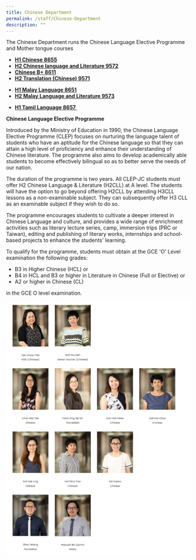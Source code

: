 ```yaml
---
title: Chinese Department
permalink: /staff/Chinese-Department
description: ""
---
```

<div data-node="5f4bfd6861dcf">
<div data-node="5f4bfe33d0af6">
<div data-node="5f449d4b2d879">
<p>The Chinese Department runs the Chinese Language Elective Programme and Mother tongue courses</p>
<ul>
<li><strong><a href="https://www.seab.gov.sg/docs/default-source/national-examinations/syllabus/alevel/2021syllabus/8655_y21_sy.pdf">H1 Chinese 8655</a></strong></li>
<li><strong><a href="https://www.seab.gov.sg/docs/default-source/national-examinations/syllabus/alevel/2021syllabus/9572_y21_sy.pdf">H2 Chinese language and Literature 9572</a></strong></li>
<li><strong><a href="https://www.seab.gov.sg/docs/default-source/national-examinations/syllabus/alevel/2021syllabus/8611_y21_sy.pdf">Chinese B+ 8611</a></strong></li>
<li><strong><a href="https://www.seab.gov.sg/docs/default-source/national-examinations/syllabus/alevel/2021syllabus/9571_y21_sy_english_version.pdf">H2 Translation (Chinese) 9571</a></strong></li>
</ul>
<ul>
<li><strong><a href="https://www.seab.gov.sg/docs/default-source/national-examinations/syllabus/alevel/2021syllabus/8656_y21_sy.pdf">H1 Malay Language 8651</a></strong></li>
<li><strong><a href="https://www.seab.gov.sg/docs/default-source/national-examinations/syllabus/alevel/2021syllabus/9573_y21_sy.pdf">H2 Malay Language and Literature 9573</a></strong></li>
</ul>
<ul>
<li><strong><a href="https://www.seab.gov.sg/docs/default-source/national-examinations/syllabus/alevel/2021syllabus/8657_y21_sy.pdf">H1 Tamil Language 8657&nbsp;</a></strong></li>
</ul>
</div>
</div>
</div>

**Chinese Language Elective Programme**

Introduced by the Ministry of Education in 1990, the Chinese Language Elective Programme (CLEP) focuses on nurturing the language talent of students who have an aptitude for the Chinese language so that they can attain a high level of proficiency and enhance their understanding of Chinese literature. The programme also aims to develop academically able students to become effectively bilingual so as to better serve the needs of our nation.

The duration of the programme is two years. All CLEP-JC students must offer H2 Chinese Language & Literature (H2CLL) at A level. The students will have the option to go beyond offering H2CLL by attending H3CLL lessons as a non-examinable subject. They can subsequently offer H3 CLL as an examinable subject if they wish to do so.

The programme encourages students to cultivate a deeper interest in Chinese Language and culture, and provides a wide range of enrichment activities such as literary lecture series, camp, immersion trips (PRC or Taiwan), editing and publishing of literary works, internships and school- based projects to enhance the students' learning.

To qualify for the programme, students must obtain at the GCE 'O' Level examination the following grades:

* B3 in Higher Chinese (HCL) or
* B4 in HCL and B3 or higher in Literature in Chinese (Full or Elective) or
* A2 or higher in Chinese (CL)

in the GCE O level examination.

**![](/images/chinese_department_members.png)**
